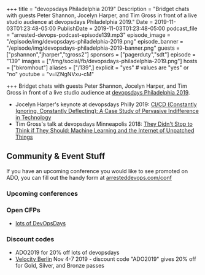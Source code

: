 +++
title = "devopsdays Philadelphia 2019"
Description = "Bridget chats with guests Peter Shannon, Jocelyn Harper, and Tim Gross in front of a live studio audience at devopsdays Philadelphia 2019."
Date = 2019-11-03T01:23:48-05:00
PublishDate = 2019-11-03T01:23:48-05:00
podcast_file = "arrested-devops-podcast-episode139.mp3"
episode_image = "/episode/img/devopsdays-philadelphia-2019.png"
episode_banner = "/episode/img/devopsdays-philadelphia-2019-banner.png"
guests = ["pshannon","jharper","tgross2"]
sponsors = ["pagerduty","sdt"]
episode = "139"
images = ["/img/social/fb/devopsdays-philadelphia-2019.png"]
hosts = ["bkromhout"]
aliases = ["/139",]
explicit = "yes" # values are "yes" or "no"
youtube = "v=lZNgNVxu-cM"


+++
Bridget chats with guests Peter Shannon, Jocelyn Harper, and Tim Gross in front of a live studio audience at [devopsdays Philadelphia 2019](https://www.devopsdays.org/events/2019-philadelphia/welcome/).

- Jocelyn Harper's keynote at devopsdays Philly 2019: [CI/CD (Constantly Ignoring, Constantly Deflecting): A Case Study of Pervasive Indifference in Technology](https://devopsdays.org/events/2019-philadelphia/program/jocelyn-harper/)
- Tim Gross's talk at devopsdays Minneapolis 2018: [They Didn't Stop to Think if They Should: Machine Learning and the Internet of Unpatched Things](https://devopsdays.org/events/2018-minneapolis/program/tim-gross)

## Community & Event Stuff

If you have an upcoming conference you would like to see promoted on ADO, you can fill out the handy form at [arresteddevops.com/conf](https://arresteddevops.com/conf)

### Upcoming conferences

### Open CFPs

- [lots of DevOpsDays](https://devopsdays.org/speaking)

### Discount codes
- ADO2019 for 20% off lots of devopsdays
- [Velocity Berlin](https://conferences.oreilly.com/velocity/vl-eu) Nov 4-7 2019 - discount code "ADO2019" gives 20% off for Gold, Silver, and Bronze passes
